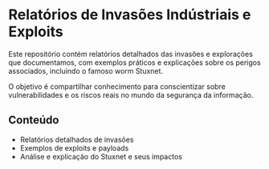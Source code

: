 # Relatórios de Invasões Indústriais e Exploits

Este repositório contém relatórios detalhados das invasões e explorações que documentamos, com exemplos práticos e explicações sobre os perigos associados, incluindo o famoso worm Stuxnet.

O objetivo é compartilhar conhecimento para conscientizar sobre vulnerabilidades e os riscos reais no mundo da segurança da informação.

## Conteúdo

- Relatórios detalhados de invasões
- Exemplos de exploits e payloads
- Análise e explicação do Stuxnet e seus impactos
